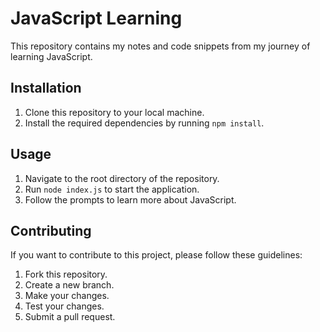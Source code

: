 # JavaScript Learning

This repository contains my notes and code snippets from my journey of learning JavaScript.

## Installation

1. Clone this repository to your local machine.
2. Install the required dependencies by running `npm install`.

## Usage

1. Navigate to the root directory of the repository.
2. Run `node index.js` to start the application.
3. Follow the prompts to learn more about JavaScript.

## Contributing

If you want to contribute to this project, please follow these guidelines:

1. Fork this repository.
2. Create a new branch.
3. Make your changes.
4. Test your changes.
5. Submit a pull request.

